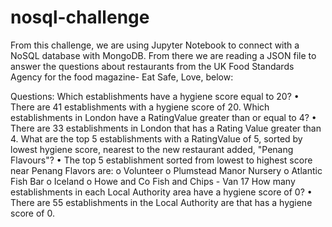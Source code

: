 # nosql-challenge
From this challenge, we are using Jupyter Notebook to connect with a NoSQL database with MongoDB. From there we are reading a JSON file to answer the questions about restaurants from the UK Food Standards Agency for the food magazine- Eat Safe, Love, below: 

Questions:
Which establishments have a hygiene score equal to 20?
  •	There are 41 establishments with a hygiene score of 20.
Which establishments in London have a RatingValue greater than or equal to 4?
  •	There are 33 establishments in London that has a Rating Value greater than 4.
What are the top 5 establishments with a RatingValue of 5, sorted by lowest hygiene score, nearest to the new restaurant added, "Penang Flavours"?
  •	The top 5 establishment sorted from lowest to highest score near Penang Flavors are:
      o	Volunteer
      o	Plumstead Manor Nursery
      o	Atlantic Fish Bar
      o	Iceland
      o	Howe and Co Fish and Chips - Van 17
How many establishments in each Local Authority area have a hygiene score of 0?
  •	There are 55 establishments in the Local Authority are that has a hygiene score of 0.

